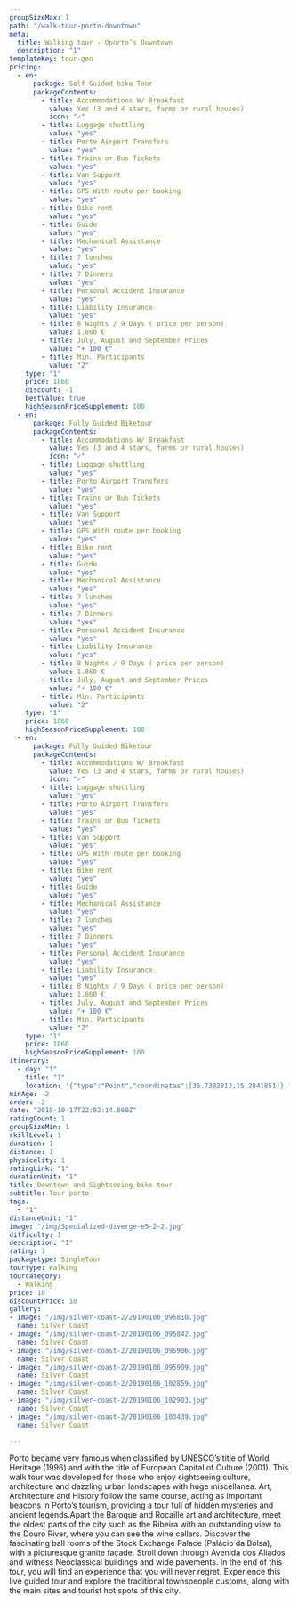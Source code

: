 ```yaml
---
groupSizeMax: 1
path: "/walk-tour-porto-downtown"
meta:
  title: Walking tour - Oporto’s Downtown
  description: "1"
templateKey: tour-gen
pricing:
  - en:
      package: Self Guided bike Tour
      packageContents:
        - title: Accommodations W/ Breakfast
          value: Yes (3 and 4 stars, farms or rural houses)
          icon: "✓"
        - title: Luggage shuttling
          value: "yes"
        - title: Porto Airport Transfers
          value: "yes"
        - title: Trains or Bus Tickets
          value: "yes"
        - title: Van Support
          value: "yes"
        - title: GPS With route per booking
          value: "yes"
        - title: Bike rent
          value: "yes"
        - title: Guide
          value: "yes"
        - title: Mechanical Assistance
          value: "yes"
        - title: 7 lunches
          value: "yes"
        - title: 7 Dinners
          value: "yes"
        - title: Personal Accident Insurance
          value: "yes"
        - title: Liability Insurance
          value: "yes"
        - title: 8 Nights / 9 Days ( price per person)
          value: 1.860 €
        - title: July, August and September Prices
          value: "+ 100 €"
        - title: Min. Participants
          value: "2"
    type: "1"
    price: 1860
    discount: -1
    bestValue: true
    highSeasonPriceSupplement: 100
  - en:
      package: Fully Guided Biketour
      packageContents:
        - title: Accommodations W/ Breakfast
          value: Yes (3 and 4 stars, farms or rural houses)
          icon: "✓"
        - title: Luggage shuttling
          value: "yes"
        - title: Porto Airport Transfers
          value: "yes"
        - title: Trains or Bus Tickets
          value: "yes"
        - title: Van Support
          value: "yes"
        - title: GPS With route per booking
          value: "yes"
        - title: Bike rent
          value: "yes"
        - title: Guide
          value: "yes"
        - title: Mechanical Assistance
          value: "yes"
        - title: 7 lunches
          value: "yes"
        - title: 7 Dinners
          value: "yes"
        - title: Personal Accident Insurance
          value: "yes"
        - title: Liability Insurance
          value: "yes"
        - title: 8 Nights / 9 Days ( price per person)
          value: 1.860 €
        - title: July, August and September Prices
          value: "+ 100 €"
        - title: Min. Participants
          value: "2"
    type: "1"
    price: 1860
    highSeasonPriceSupplement: 100
  - en:
      package: Fully Guided Biketour
      packageContents:
        - title: Accommodations W/ Breakfast
          value: Yes (3 and 4 stars, farms or rural houses)
          icon: "✓"
        - title: Luggage shuttling
          value: "yes"
        - title: Porto Airport Transfers
          value: "yes"
        - title: Trains or Bus Tickets
          value: "yes"
        - title: Van Support
          value: "yes"
        - title: GPS With route per booking
          value: "yes"
        - title: Bike rent
          value: "yes"
        - title: Guide
          value: "yes"
        - title: Mechanical Assistance
          value: "yes"
        - title: 7 lunches
          value: "yes"
        - title: 7 Dinners
          value: "yes"
        - title: Personal Accident Insurance
          value: "yes"
        - title: Liability Insurance
          value: "yes"
        - title: 8 Nights / 9 Days ( price per person)
          value: 1.860 €
        - title: July, August and September Prices
          value: "+ 100 €"
        - title: Min. Participants
          value: "2"
    type: "1"
    price: 1860
    highSeasonPriceSupplement: 100
itinerary:
  - day: "1"
    title: "1"
    location: '{"type":"Point","coordinates":[36.7382812,15.2841851]}'
minAge: -2
order: -2
date: "2019-10-17T22:02:14.660Z"
ratingCount: 1
groupSizeMin: 1
skillLevel: 1
duration: 1
distance: 1
physicality: 1
ratingLink: "1"
durationUnit: "1"
title: Downtown and Sightseeing bike tour
subtitle: Tour porto
tags:
  - "1"
distanceUnit: "1"
image: "/img/Specialized-diverge-e5-2-2.jpg"
difficulty: 1
description: "1"
rating: 1
packagetype: SingleTour
tourtype: Walking
tourcategory:
  - Walking
price: 10
discountPrice: 10
gallery:
- image: "/img/silver-coast-2/20190106_095810.jpg"
  name: Silver Coast
- image: "/img/silver-coast-2/20190106_095842.jpg"
  name: Silver Coast
- image: "/img/silver-coast-2/20190106_095906.jpg"
  name: Silver Coast
- image: "/img/silver-coast-2/20190106_095909.jpg"
  name: Silver Coast
- image: "/img/silver-coast-2/20190106_102859.jpg"
  name: Silver Coast
- image: "/img/silver-coast-2/20190106_102903.jpg"
  name: Silver Coast
- image: "/img/silver-coast-2/20190106_103439.jpg"
  name: Silver Coast

---
```


Porto became very famous when classified by UNESCO’s title of World Heritage
(1996) and with the title of European Capital of Culture (2001). This walk tour
was developed for those who enjoy sightseeing culture, architecture and dazzling
urban landscapes with huge miscellanea. Art, Architecture and History follow the
same course, acting as important beacons in Porto’s tourism, providing a tour full
of hidden mysteries and ancient legends.Apart the Baroque and Rocaille art and architecture,
meet the oldest parts of the city such as the Ribeira with an outstanding view to
the Douro River, where you can see the wine cellars. Discover the fascinating ball
rooms of the Stock Exchange Palace (Palácio da Bolsa), with a picturesque granite
façade. Stroll down through Avenida dos Aliados and witness Neoclassical buildings
and wide pavements. In the end of this tour, you will find an experience that you
will never regret. Experience this live guided tour and explore the traditional
townspeople customs, along with the main sites and tourist hot spots of this city.
